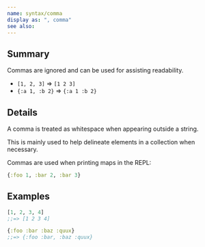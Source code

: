 ```yaml
---
name: syntax/comma
display as: ", comma"
see also:
---
```


## Summary

Commas are ignored and can be used for assisting readability.

- `[1, 2, 3]` => `[1 2 3]`
- `{:a 1, :b 2}` => `{:a 1 :b 2}`

## Details

A comma is treated as whitespace when appearing outside a string.

This is mainly used to help delineate elements in a collection when necessary.

Commas are used when printing maps in the REPL:

```clj
{:foo 1, :bar 2, :bar 3}
```

## Examples

```clj
[1, 2, 3, 4]
;;=> [1 2 3 4]

{:foo :bar :baz :quux}
;;=> {:foo :bar, :baz :quux}
```
